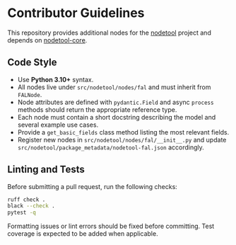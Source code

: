 # Contributor Guidelines

This repository provides additional nodes for the [nodetool](https://github.com/nodetool-ai/nodetool) project and depends on [nodetool-core](https://github.com/nodetool-ai/nodetool-core).

## Code Style

* Use **Python 3.10+** syntax.
* All nodes live under `src/nodetool/nodes/fal` and must inherit from `FALNode`.
* Node attributes are defined with `pydantic.Field` and async `process` methods should return the appropriate reference type.
* Each node must contain a short docstring describing the model and several example use cases.
* Provide a `get_basic_fields` class method listing the most relevant fields.
* Register new nodes in `src/nodetool/nodes/fal/__init__.py` and update `src/nodetool/package_metadata/nodetool-fal.json` accordingly.

## Linting and Tests

Before submitting a pull request, run the following checks:

```bash
ruff check .
black --check .
pytest -q
```

Formatting issues or lint errors should be fixed before committing. Test coverage is expected to be added when applicable.

